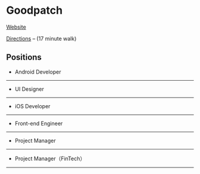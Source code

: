 # Goodpatch

[Website](https://goodpatch.com/studios/tokyo)

[Directions](https://goo.gl/maps/9D9eAQoQkwR2) – (17 minute walk)

## Positions

* Android Developer
---
* UI Designer
---
* iOS Developer
---
* Front-end Engineer
---
* Project Manager
---
* Project Manager（FinTech）
---

